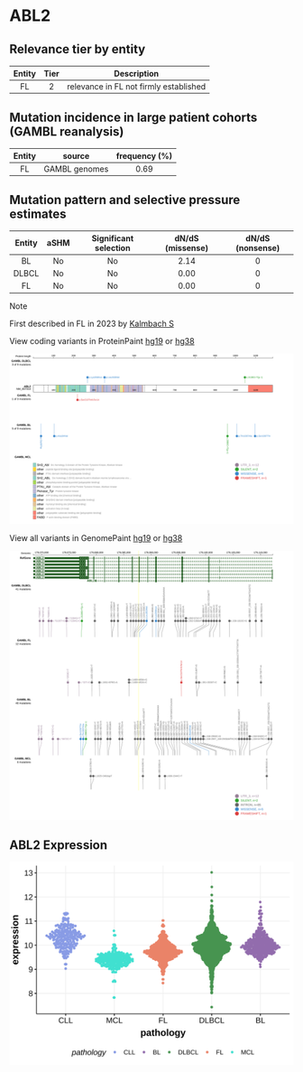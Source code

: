 # ABL2

## Relevance tier by entity

|Entity|Tier|Description                           |
|:------:|:----:|--------------------------------------|
|FL    |2   |relevance in FL not firmly established|

## Mutation incidence in large patient cohorts (GAMBL reanalysis)

|Entity|source       |frequency (%)|
|:------:|:-------------:|:-------------:|
|FL    |GAMBL genomes|0.69         |

## Mutation pattern and selective pressure estimates

|Entity|aSHM|Significant selection|dN/dS (missense)|dN/dS (nonsense)|
|:------:|:----:|:---------------------:|:----------------:|:----------------:|
|BL    |No  |No                   |2.14            |0               |
|DLBCL |No  |No                   |0.00            |0               |
|FL    |No  |No                   |0.00            |0               |


> [!NOTE]
> First described in FL in 2023 by [Kalmbach S](https://pubmed.ncbi.nlm.nih.gov/37563306)


View coding variants in ProteinPaint [hg19](https://morinlab.github.io/LLMPP/GAMBL/ABL2_protein.html)  or [hg38](https://morinlab.github.io/LLMPP/GAMBL/ABL2_protein_hg38.html)

![image](images/proteinpaint/ABL2_NM_007314.svg)

View all variants in GenomePaint [hg19](https://morinlab.github.io/LLMPP/GAMBL/ABL2.html)  or [hg38](https://morinlab.github.io/LLMPP/GAMBL/ABL2_hg38.html)

![image](images/proteinpaint/ABL2.svg)
## ABL2 Expression
![image](images/gene_expression/ABL2_by_pathology.svg)
